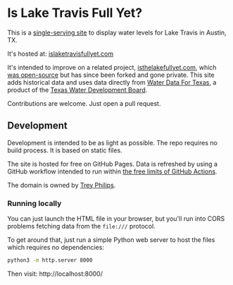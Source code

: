# Is Lake Travis Full Yet?

This is a [single-serving site](https://en.wikipedia.org/wiki/Single-serving_site) to display water levels for Lake Travis in Austin, TX.

It's hosted at: [islaketravisfullyet.com](https://islaketravisfullyet.com/)

It's intended to improve on a related project, [isthelakefullyet.com](https://isthelakefullyet.com/), which [was open-source](https://github.com/sophshep/isthelakefullyet) but has since been forked and gone private. This site adds historical data and uses data directly from [Water Data For Texas](https://waterdatafortexas.org/reservoirs), a product of the [Texas Water Development Board](http://www.twdb.texas.gov/).

Contributions are welcome. Just open a pull request.

## Development

Development is intended to be as light as possible. The repo requires no build process. It is based on static files.

The site is hosted for free on GitHub Pages. Data is refreshed by using a GitHub workflow intended to run within [the free limits of GitHub Actions](https://docs.github.com/en/billing/managing-billing-for-your-products/about-billing-for-github-actions#included-storage-and-minutes).

The domain is owned by [Trey Philips](https://www.treyp.com).

### Running locally

You can just launch the HTML file in your browser, but you'll run into CORS problems fetching data from the `file:///` protocol.

To get around that, just run a simple Python web server to host the files which requires no dependencies:

```sh
python3 -m http.server 8000
```

Then visit: http://localhost:8000/
